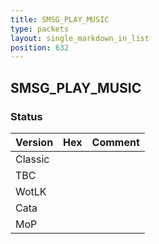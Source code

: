 ```yaml
---
title: SMSG_PLAY_MUSIC
type: packets
layout: single_markdown_in_list
position: 632
---
```


## SMSG_PLAY_MUSIC

### Status

Version | Hex | Comment
---------- | ---------- | ---------- 
Classic |  |  
TBC |  |  
WotLK |  |  
Cata |  |  
MoP |  |  